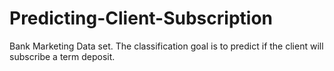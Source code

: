 # Predicting-Client-Subscription
Bank Marketing Data set. The classification goal is to predict if the client will subscribe a term deposit.
